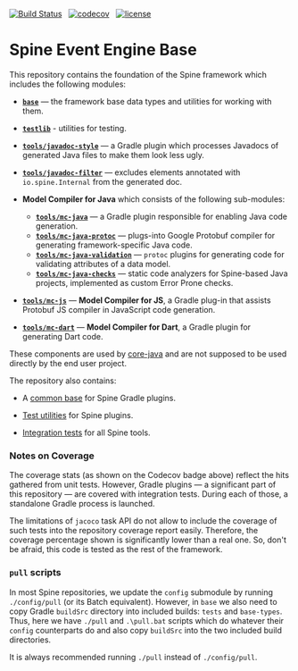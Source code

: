 [![Build Status][travis-badge]][travis] &nbsp; 
[![codecov][codecov-badge]][codecov] &nbsp;
[![license][license-badge]][license]

# Spine Event Engine Base

This repository contains the foundation of the Spine framework which includes the following modules:

* **[`base`](base)** — the framework base data types and utilities for working with them. 
* **[`testlib`](testlib)** - utilities for testing.

* **[`tools/javadoc-style`](tools/javadoc-style)** — a Gradle plugin which processes Javadocs of
  generated Java files to make them look less ugly.
* **[`tools/javadoc-filter`](tools/javadoc-filter)** — excludes elements annotated with
  `io.spine.Internal` from the generated doc.
  
  
* **Model Compiler for Java** which consists of the following sub-modules:
  * **[`tools/mc-java`](tools/mc-java)** — a Gradle plugin responsible for enabling Java
    code generation.
  * **[`tools/mc-java-protoc`](tools/mc-java-protoc)** — plugs-into Google Protobuf compiler for
    generating framework-specific Java code.
  *  **[`tools/mc-java-validation`](tools/mc-java-validation)** — `protoc` plugins for generating
    code for validating attributes of a data model.
  * **[`tools/mc-java-checks`](tools/mc-java-checks)** — static code analyzers for Spine-based
  Java projects, implemented as custom Error Prone checks.

    
* **[`tools/mc-js`](tools/mc-js)** — **Model Compiler for JS**, a Gradle plug-in that assists Protobuf
  JS compiler in JavaScript code generation.


* **[`tools/mc-dart`](tools/mc-dart)** — **Model Compiler for Dart**, a Gradle plugin for generating
  Dart code. 

These components are used by [core-java](https://github.com/SpineEventEngine/core-java) and are not
supposed to be used directly by the end user project.

The repository also contains:

* A [common base](tools/plugin-base) for Spine Gradle plugins.
  

* [Test utilities](tools/plugin-testlib) for Spine plugins.
  

* [Integration tests](tests) for all Spine tools.

### Notes on Coverage

The coverage stats (as shown on the Codecov badge above) reflect the hits gathered from
unit tests. However, Gradle plugins — a significant part of this repository — are covered with
integration tests. During each of those, a standalone Gradle process is launched.

The limitations of `jacoco` task API do not allow to include 
the coverage of such tests into the repository coverage report easily.
Therefore, the coverage percentage shown is significantly lower than a real one.
So, don't be afraid, this code is tested as the rest of the framework.

### `pull` scripts

In most Spine repositories, we update the `config` submodule by running `./config/pull` (or its
Batch equivalent). However, in `base` we also need to copy Gradle `buildSrc` directory into included
builds: `tests` and `base-types`. Thus, here we have `./pull` and `.\pull.bat`
scripts which do whatever their `config` counterparts do and also copy `buildSrc` into the two
included build directories.

It is always recommended running `./pull` instead of `./config/pull`.


[travis]: https://travis-ci.com/SpineEventEngine/base
[travis-badge]: https://travis-ci.com/SpineEventEngine/base.svg?branch=master
[codecov]: https://codecov.io/gh/SpineEventEngine/base
[codecov-badge]: https://codecov.io/gh/SpineEventEngine/base/branch/master/graph/badge.svg
[license-badge]: https://img.shields.io/badge/license-Apache%20License%202.0-blue.svg?style=flat
[license]: http://www.apache.org/licenses/LICENSE-2.0
